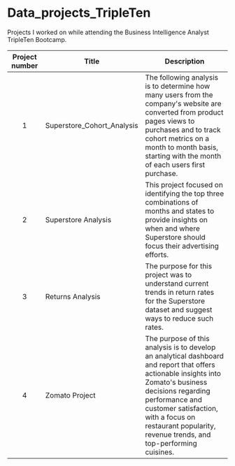 # Data_projects_TripleTen
Projects I worked on while attending the Business Intelligence Analyst TripleTen Bootcamp.


| Project number | Title | Description |
| :-----------: | ----------- |----------- |
| 1 | Superstore_Cohort_Analysis | The following analysis is to determine how many users from the company's website are converted from product pages views to purchases and to track cohort metrics on a month to month basis, starting with the month of each users first purchase. |
| 2 | Superstore Analysis | This project focused on identifying the top three combinations of months and states to provide insights on when and where Superstore should focus their advertising efforts.|
| 3 | Returns Analysis | The purpose for this project was to understand current trends in return rates for the Superstore dataset and suggest ways to reduce such rates.|
| 4 | Zomato Project | The purpose of this analysis is to develop an analytical dashboard and report that offers actionable insights into Zomato's business decisions regarding performance and customer satisfaction, with a focus on restaurant popularity, revenue trends, and top-performing cuisines.|

